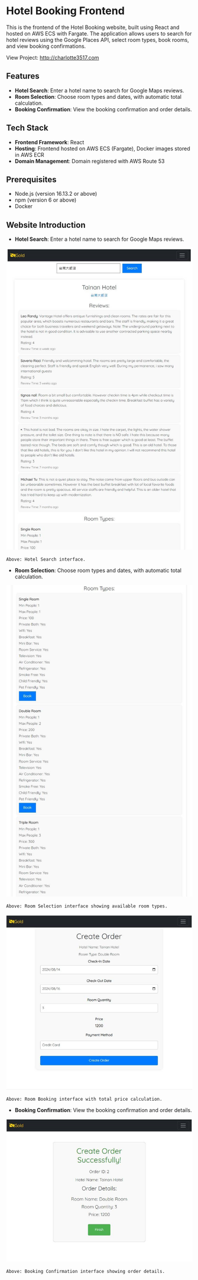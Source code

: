 # Hotel Booking Frontend

This is the frontend of the Hotel Booking website, built using React and hosted on AWS ECS with Fargate. 
The application allows users to search for hotel reviews using the Google Places API, select room types, book rooms, and view booking confirmations.

View Project: http://charlotte3517.com

## Features

- **Hotel Search**: Enter a hotel name to search for Google Maps reviews.
- **Room Selection**: Choose room types and dates, with automatic total calculation.
- **Booking Confirmation**: View the booking confirmation and order details.

## Tech Stack

- **Frontend Framework**: React
- **Hosting**: Frontend hosted on AWS ECS (Fargate), Docker images stored in AWS ECR
- **Domain Management**: Domain registered with AWS Route 53

## Prerequisites

- Node.js (version 16.13.2 or above)
- npm (version 6 or above)
- Docker 


## Website Introduction

- **Hotel Search**: Enter a hotel name to search for Google Maps reviews.

![img_1.png](img_1.png)

    Above: Hotel Search interface.
- **Room Selection**: Choose room types and dates, with automatic total calculation.


![img_2.png](img_2.png)

    Above: Room Selection interface showing available room types.

![img_3.png](img_3.png)

    Above: Room Booking interface with total price calculation.

- **Booking Confirmation**: View the booking confirmation and order details.

![img_4.png](img_4.png)

    Above: Booking Confirmation interface showing order details.








